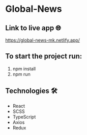 # Global-News

## Link to live app :globe_with_meridians:

https://global-news-mk.netlify.app/


## To start the project run:
 1. npm install
 2. npm run

## Technologies 	:hammer_and_wrench:

- React
- SCSS
- TypeScript
- Axios
- Redux

